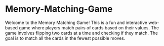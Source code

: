 # Memory-Matching-Game
Welcome to the Memory Matching Game! This is a fun and interactive web-based game where players match pairs of cards based on their values. The game involves flipping two cards at a time and checking if they match. The goal is to match all the cards in the fewest possible moves.
